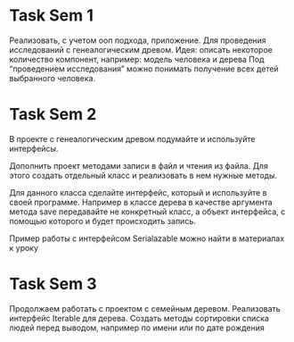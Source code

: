 # Task Sem 1

Реализовать, с учетом ооп подхода, приложение.
Для проведения исследований с генеалогическим древом.
Идея: описать некоторое количество компонент, например:
модель человека и дерева
Под “проведением исследования” можно понимать получение всех детей выбранного человека.

# Task Sem 2
В проекте с генеалогическим древом подумайте и используйте интерфейсы.

Дополнить проект методами записи в файл и чтения из файла. Для этого создать отдельный класс и реализовать в нем нужные методы. 

Для данного класса сделайте интерфейс, который и используйте в своей программе. Например в классе дерева в качестве аргумента метода save передавайте не конкретный класс, а объект интерфейса, с помощью которого и будет происходить запись. 


Пример работы с интерфейсом Serialazable можно найти в материалах к уроку

# Task Sem 3

Продолжаем работать с проектом с семейным деревом.
Реализовать интерфейс Iterable для дерева.
Создать методы сортировки списка людей перед выводом, например по имени или по дате рождения